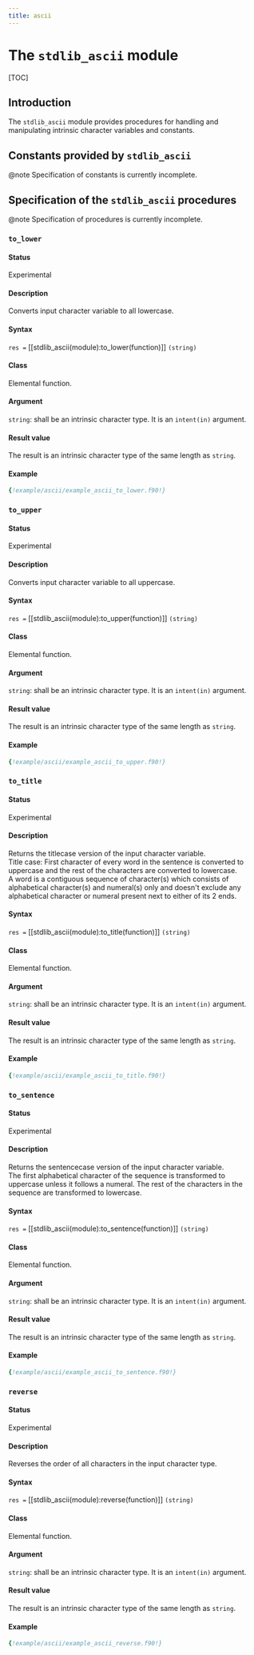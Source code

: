 ```yaml
---
title: ascii
---
```


# The `stdlib_ascii` module

[TOC]

## Introduction

The `stdlib_ascii` module provides procedures for handling and manipulating
intrinsic character variables and constants.


## Constants provided by `stdlib_ascii`

@note Specification of constants is currently incomplete.


## Specification of the `stdlib_ascii` procedures

@note Specification of procedures is currently incomplete.


### `to_lower`

#### Status

Experimental

#### Description

Converts input character variable to all lowercase.

#### Syntax

`res =` [[stdlib_ascii(module):to_lower(function)]] `(string)`

#### Class

Elemental function.

#### Argument

`string`: shall be an intrinsic character type. It is an `intent(in)` argument.

#### Result value

The result is an intrinsic character type of the same length as `string`.

#### Example

```fortran
{!example/ascii/example_ascii_to_lower.f90!}
``` 

### `to_upper`

#### Status

Experimental

#### Description

Converts input character variable to all uppercase.

#### Syntax

`res =` [[stdlib_ascii(module):to_upper(function)]] `(string)`

#### Class

Elemental function.

#### Argument

`string`: shall be an intrinsic character type. It is an `intent(in)` argument.

#### Result value

The result is an intrinsic character type of the same length as `string`.

#### Example

```fortran
{!example/ascii/example_ascii_to_upper.f90!}
```

### `to_title`

#### Status

Experimental

#### Description

Returns the titlecase version of the input character variable.  
Title case: First character of every word in the sentence is converted to 
uppercase and the rest of the characters are converted to lowercase.  
A word is a contiguous sequence of character(s) which consists of alphabetical 
character(s) and numeral(s) only and doesn't exclude any alphabetical character 
or numeral present next to either of its 2 ends.

#### Syntax

`res =` [[stdlib_ascii(module):to_title(function)]] `(string)`

#### Class

Elemental function.

#### Argument

`string`: shall be an intrinsic character type. It is an `intent(in)` argument.

#### Result value

The result is an intrinsic character type of the same length as `string`.

#### Example

```fortran
{!example/ascii/example_ascii_to_title.f90!}
```

### `to_sentence`

#### Status

Experimental

#### Description

Returns the sentencecase version of the input character variable.  
The first alphabetical character of the sequence is transformed to uppercase 
unless it follows a numeral. The rest of the characters in the sequence are 
transformed to lowercase.

#### Syntax

`res =` [[stdlib_ascii(module):to_sentence(function)]] `(string)`

#### Class

Elemental function.

#### Argument

`string`: shall be an intrinsic character type. It is an `intent(in)` argument.

#### Result value

The result is an intrinsic character type of the same length as `string`.

#### Example

```fortran
{!example/ascii/example_ascii_to_sentence.f90!}
```

### `reverse`

#### Status

Experimental

#### Description

Reverses the order of all characters in the input character type.

#### Syntax

`res =` [[stdlib_ascii(module):reverse(function)]] `(string)`

#### Class

Elemental function.

#### Argument

`string`: shall be an intrinsic character type. It is an `intent(in)` argument.

#### Result value

The result is an intrinsic character type of the same length as `string`.

#### Example

```fortran
{!example/ascii/example_ascii_reverse.f90!}
```
